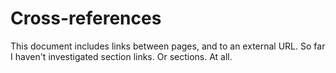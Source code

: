 # Cross-references

This document includes links between pages, and to an external URL. So far I haven't investigated section links. Or sections. At all.

